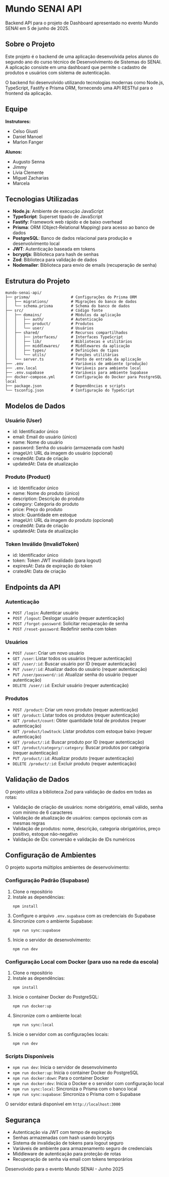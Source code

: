# Mundo SENAI API

Backend API para o projeto de Dashboard apresentado no evento Mundo SENAI em 5 de junho de 2025.

## Sobre o Projeto

Este projeto é o backend de uma aplicação desenvolvida pelos alunos do segundo ano do curso técnico de Desenvolvimento de Sistemas do SENAI. A aplicação consiste em uma dashboard que permite o cadastro de produtos e usuários com sistema de autenticação.

O backend foi desenvolvido utilizando tecnologias modernas como Node.js, TypeScript, Fastify e Prisma ORM, fornecendo uma API RESTful para o frontend da aplicação.

## Equipe

**Instrutores:**
- Celso Giusti
- Daniel Manoel
- Marlon Fanger

**Alunos:**
- Augusto Senna
- Jimmy
- Lívia Clemente
- Miguel Zacharias
- Marcela

## Tecnologias Utilizadas

- **Node.js**: Ambiente de execução JavaScript
- **TypeScript**: Superset tipado de JavaScript
- **Fastify**: Framework web rápido e de baixo overhead
- **Prisma**: ORM (Object-Relational Mapping) para acesso ao banco de dados
- **PostgreSQL**: Banco de dados relacional para produção e desenvolvimento local
- **JWT**: Autenticação baseada em tokens
- **bcryptjs**: Biblioteca para hash de senhas
- **Zod**: Biblioteca para validação de dados
- **Nodemailer**: Biblioteca para envio de emails (recuperação de senha)

## Estrutura do Projeto

```
mundo-senai-api/
├── prisma/                  # Configurações do Prisma ORM
│   ├── migrations/          # Migrações do banco de dados
│   └── schema.prisma        # Schema do banco de dados
├── src/                     # Código fonte
│   ├── domains/             # Módulos da aplicação
│   │   ├── auth/            # Autenticação
│   │   ├── product/         # Produtos
│   │   └── user/            # Usuários
│   ├── shared/              # Recursos compartilhados
│   │   ├── interfaces/      # Interfaces TypeScript
│   │   ├── lib/             # Bibliotecas e utilitários
│   │   ├── middlewares/     # Middlewares da aplicação
│   │   ├── types/           # Definições de tipos
│   │   └── utils/           # Funções utilitárias
│   └── server.ts            # Ponto de entrada da aplicação
├── .env                     # Variáveis de ambiente (produção)
├── .env.local               # Variáveis para ambiente local
├── .env.supabase            # Variáveis para ambiente Supabase
├── docker-compose.yml       # Configuração do Docker para PostgreSQL local
├── package.json             # Dependências e scripts
└── tsconfig.json            # Configuração do TypeScript
```

## Modelos de Dados

### Usuário (User)
- id: Identificador único
- email: Email do usuário (único)
- name: Nome do usuário
- password: Senha do usuário (armazenada com hash)
- imageUrl: URL da imagem do usuário (opcional)
- createdAt: Data de criação
- updatedAt: Data de atualização

### Produto (Product)
- id: Identificador único
- name: Nome do produto (único)
- description: Descrição do produto
- category: Categoria do produto
- price: Preço do produto
- stock: Quantidade em estoque
- imageUrl: URL da imagem do produto (opcional)
- createdAt: Data de criação
- updatedAt: Data de atualização

### Token Inválido (InvalidToken)
- id: Identificador único
- token: Token JWT invalidado (para logout)
- expiresAt: Data de expiração do token
- cratedAt: Data de criação

## Endpoints da API

### Autenticação
- `POST /login`: Autenticar usuário
- `POST /logout`: Deslogar usuário (requer autenticação)
- `POST /forgot-password`: Solicitar recuperação de senha
- `POST /reset-password`: Redefinir senha com token

### Usuários
- `POST /user`: Criar um novo usuário
- `GET /user`: Listar todos os usuários (requer autenticação)
- `GET /user/:id`: Buscar usuário por ID (requer autenticação)
- `PUT /user/:id`: Atualizar dados do usuário (requer autenticação)
- `PUT /user/password/:id`: Atualizar senha do usuário (requer autenticação)
- `DELETE /user/:id`: Excluir usuário (requer autenticação)

### Produtos
- `POST /product`: Criar um novo produto (requer autenticação)
- `GET /product`: Listar todos os produtos (requer autenticação)
- `GET /product/count`: Obter quantidade total de produtos (requer autenticação)
- `GET /product/lowStock`: Listar produtos com estoque baixo (requer autenticação)
- `GET /product/:id`: Buscar produto por ID (requer autenticação)
- `GET /product/category/:category`: Buscar produtos por categoria (requer autenticação)
- `PUT /product/:id`: Atualizar produto (requer autenticação)
- `DELETE /product/:id`: Excluir produto (requer autenticação)

## Validação de Dados

O projeto utiliza a biblioteca Zod para validação de dados em todas as rotas:

- Validação de criação de usuários: nome obrigatório, email válido, senha com mínimo de 6 caracteres
- Validação de atualização de usuários: campos opcionais com as mesmas regras
- Validação de produtos: nome, descrição, categoria obrigatórios, preço positivo, estoque não-negativo
- Validação de IDs: conversão e validação de IDs numéricos

## Configuração de Ambientes

O projeto suporta múltiplos ambientes de desenvolvimento:

### Configuração Padrão (Supabase)

1. Clone o repositório
2. Instale as dependências:
   ```
   npm install
   ```
3. Configure o arquivo `.env.supabase` com as credenciais do Supabase
4. Sincronize com o ambiente Supabase:
   ```
   npm run sync:supabase
   ```
5. Inicie o servidor de desenvolvimento:
   ```
   npm run dev
   ```

### Configuração Local com Docker (para uso na rede da escola)

1. Clone o repositório
2. Instale as dependências:
   ```
   npm install
   ```
3. Inicie o container Docker do PostgreSQL:
   ```
   npm run docker:up
   ```
4. Sincronize com o ambiente local:
   ```
   npm run sync:local
   ```
5. Inicie o servidor com as configurações locais:
   ```
   npm run dev
   ```

### Scripts Disponíveis

- `npm run dev`: Inicia o servidor de desenvolvimento
- `npm run docker:up`: Inicia o container Docker do PostgreSQL
- `npm run docker:down`: Para o container Docker
- `npm run docker:dev`: Inicia o Docker e o servidor com configuração local
- `npm run sync:local`: Sincroniza o Prisma com o banco local
- `npm run sync:supabase`: Sincroniza o Prisma com o Supabase

O servidor estará disponível em `http://localhost:3000`

## Segurança

- Autenticação via JWT com tempo de expiração
- Senhas armazenadas com hash usando bcryptjs
- Sistema de invalidação de tokens para logout seguro
- Variáveis de ambiente para armazenamento seguro de credenciais
- Middleware de autenticação para proteção de rotas
- Recuperação de senha via email com tokens temporários

Desenvolvido para o evento Mundo SENAI - Junho 2025
